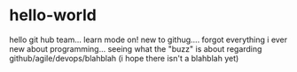 # hello-world
hello git hub team... learn mode on!
new to githug.... 
forgot everything i ever new about programming...
seeing what the "buzz" is about regarding github/agile/devops/blahblah (i hope there isn't a blahblah yet)

